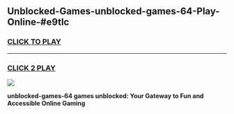 
## Unblocked-Games-unblocked-games-64-Play-Online-#e9tlc
<h3>
<a href="https://premium.freeplayer.one?title=unblocked-games-64&ref=24F">CLICK TO PLAY</a></h3>
<hr>

<h3>
<a href="https://premium.freeplayer.one?title=unblocked-games-64&ref=24F">CLICK 2 PLAY</a>
  
</h3>

<a href="https://premium.freeplayer.one?title=unblocked-games-64&ref=24F/"><img src="https://clearcache.store/games.png"></a>


**unblocked-games-64 games unblocked: Your Gateway to Fun and Accessible Online Gaming**
